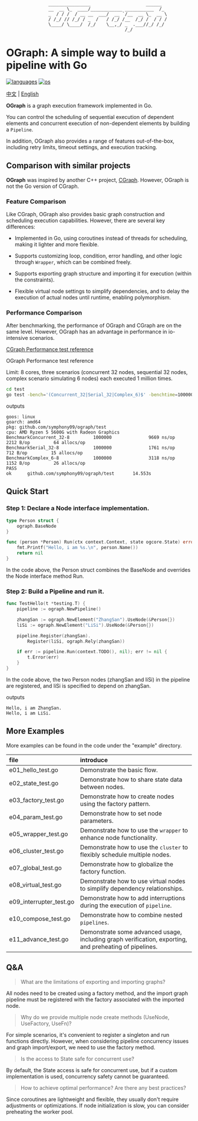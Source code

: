                     ________________                     ______  
                    __  __ \_  ____/____________ ___________  /_ 
                    _  / / /  / __ __  ___/  __ `/__  __ \_  __ \
                    / /_/ // /_/ / _  /   / /_/ /__  /_/ /  / / /
                    \____/ \____/  /_/    \__,_/ _  .___//_/ /_/ 
    			                                 /_/             

# OGraph: A simple way to build a pipeline with Go

<p align="left">
  <a href="https://github.com/symphony09/ograph"><img src="https://badgen.net/badge/langs/Golang?list=1" alt="languages"></a>
  <a href="https://github.com/symphony09/ograph"><img src="https://badgen.net/badge/os/MacOS,Linux,Windows/cyan?list=1" alt="os"></a>
</p>

[中文](README.md) | [English](README_en.md)

**OGraph** is a graph execution framework implemented in Go.

You can control the scheduling of sequential execution of dependent elements and concurrent execution of non-dependent elements by building a `Pipeline`.

In addition, OGraph also provides a range of features out-of-the-box, including retry limits, timeout settings, and execution tracking.

## Comparison with similar projects

**OGraph** was inspired by another C++ project, [CGraph](https://github.com/ChunelFeng/CGraph). However, OGraph is not the Go version of CGraph.

### Feature Comparison

Like CGraph, OGraph also provides basic graph construction and scheduling execution capabilities. However, there are several key differences:

*   Implemented in Go, using coroutines instead of threads for scheduling, making it lighter and more flexible.

*   Supports customizing loop, condition, error handling, and other logic through `Wrapper`, which can be combined freely.

*   Supports exporting graph structure and importing it for execution (within the constraints).

*    Flexible virtual node settings to simplify dependencies, and to delay the execution of actual nodes until runtime, enabling polymorphism.

### Performance Comparison

After benchmarking, the performance of OGraph and CGraph are on the same level. However, OGraph has an advantage in performance in io-intensive scenarios.

[CGraph Performance test reference](http://www.chunel.cn/archives/cgraph-compare-taskflow-v1)

OGraph Performance test reference

Limit: 8 cores, three scenarios (concurrent 32 nodes, sequential 32 nodes, complex scenario simulating 6 nodes) each executed 1 million times.

```bash
cd test
go test -bench='(Concurrent_32|Serial_32|Complex_6)$' -benchtime=1000000x -benchmem -cpu=8
```

outputs

    goos: linux
    goarch: amd64
    pkg: github.com/symphony09/ograph/test
    cpu: AMD Ryzen 5 5600G with Radeon Graphics         
    BenchmarkConcurrent_32-8         1000000              9669 ns/op            2212 B/op         64 allocs/op
    BenchmarkSerial_32-8             1000000              1761 ns/op             712 B/op         15 allocs/op
    BenchmarkComplex_6-8             1000000              3118 ns/op            1152 B/op         26 allocs/op
    PASS
    ok      github.com/symphony09/ograph/test       14.553s

## Quick Start

### Step 1: Declare a Node interface implementation.

```go
type Person struct {
	ograph.BaseNode
}

func (person *Person) Run(ctx context.Context, state ogcore.State) error {
	fmt.Printf("Hello, i am %s.\n", person.Name())
	return nil
}
```

In the code above, the Person struct combines the BaseNode and overrides the Node interface method Run.

### Step 2: Build a Pipeline and run it.

```go
func TestHello(t *testing.T) {
	pipeline := ograph.NewPipeline()

	zhangSan := ograph.NewElement("ZhangSan").UseNode(&Person{})
	liSi := ograph.NewElement("LiSi").UseNode(&Person{})

	pipeline.Register(zhangSan).
		Register(liSi, ograph.Rely(zhangSan))

	if err := pipeline.Run(context.TODO(), nil); err != nil {
		t.Error(err)
	}
}
```

In the code above, the two Person nodes (zhangSan and liSi) in the pipeline are registered, and liSi is specified to depend on zhangSan.

outputs

    Hello, i am ZhangSan.
    Hello, i am LiSi.

## More Examples

More examples can be found in the code under the "example" directory.

| file                      | introduce                                                                                              |
| :------------------------ | :----------------------------------------------------------------------------------------------------- |
| e01\_hello\_test.go       | Demonstrate the basic flow.                                                                            |
| e02\_state\_test.go       | Demonstrate how to share state data between nodes.                                                     |
| e03\_factory\_test.go     | Demonstrate how to create nodes using the factory pattern.                                             |
| e04\_param\_test.go       | Demonstrate how to set node parameters.                                                                |
| e05\_wrapper\_test.go     | Demonstrate how to use the `wrapper` to enhance node functionality.                                    |
| e06\_cluster\_test.go     | Demonstrate how to use the `cluster` to flexibly schedule multiple nodes.                              |
| e07\_global\_test.go      | Demonstrate how to globalize the factory function.                                                     |
| e08\_virtual\_test.go     | Demonstrate how to use virtual nodes to simplify dependency relationships.                             |
| e09\_interrupter\_test.go | Demonstrate how to add interruptions during the execution of `pipeline`.                               |
| e10\_compose\_test.go     | Demonstrate how to combine nested `pipelines`.                                                         |
| e11\_advance\_test.go     | Demonstrate some advanced usage, including graph verification, exporting, and preheating of pipelines. |

## Q&A

> What are the limitations of exporting and importing graphs?

All nodes need to be created using a factory method, and the import graph pipeline must be registered with the factory associated with the imported node.

> Why do we provide multiple node create methods (UseNode, UseFactory, UseFn)?

For simple scenarios, it's convenient to register a singleton and run functions directly. However, when considering pipeline concurrency issues and graph import/export, we need to use the factory method.

> Is the access to State safe for concurrent use?

By default, the State access is safe for concurrent use, but if a custom implementation is used, concurrency safety cannot be guaranteed.

> How to achieve optimal performance? Are there any best practices?

Since coroutines are lightweight and flexible, they usually don't require adjustments or optimizations. If node initialization is slow, you can consider preheating the worker pool.
